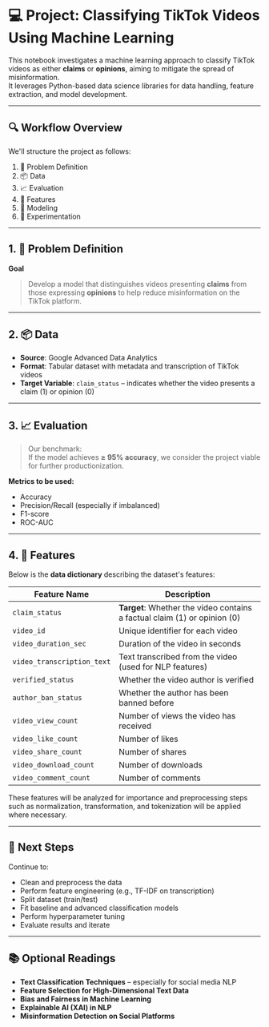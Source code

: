 # 💻 **Project: Classifying TikTok Videos Using Machine Learning**

This notebook investigates a machine learning approach to classify TikTok videos as either **claims** or **opinions**, aiming to mitigate the spread of misinformation.  
It leverages Python-based data science libraries for data handling, feature extraction, and model development.

---

## 🔍 **Workflow Overview**

We'll structure the project as follows:
1. 🧠 Problem Definition  
2. 📦 Data  
3. 📈 Evaluation  
4. 🔑 Features  
5. 🤖 Modeling  
6. 🔬 Experimentation  

---

## 1. 🧠 **Problem Definition**

**Goal**  
> Develop a model that distinguishes videos presenting **claims** from those expressing **opinions** to help reduce misinformation on the TikTok platform.

---

## 2. 📦 **Data**

- **Source**: Google Advanced Data Analytics  
- **Format**: Tabular dataset with metadata and transcription of TikTok videos  
- **Target Variable**: `claim_status` – indicates whether the video presents a claim (1) or opinion (0)  

---

## 3. 📈 **Evaluation**

> Our benchmark:  
If the model achieves **≥ 95% accuracy**, we consider the project viable for further productionization.

**Metrics to be used:**
- Accuracy  
- Precision/Recall (especially if imbalanced)  
- F1-score  
- ROC-AUC  

---

## 4. 🔑 **Features**

Below is the **data dictionary** describing the dataset's features:

| Feature Name               | Description |
|----------------------------|-------------|
| `claim_status`             | **Target**: Whether the video contains a factual claim (1) or opinion (0) |
| `video_id`                 | Unique identifier for each video |
| `video_duration_sec`       | Duration of the video in seconds |
| `video_transcription_text` | Text transcribed from the video (used for NLP features) |
| `verified_status`          | Whether the video author is verified |
| `author_ban_status`        | Whether the author has been banned before |
| `video_view_count`         | Number of views the video has received |
| `video_like_count`         | Number of likes |
| `video_share_count`        | Number of shares |
| `video_download_count`     | Number of downloads |
| `video_comment_count`      | Number of comments |

These features will be analyzed for importance and preprocessing steps such as normalization, transformation, and tokenization will be applied where necessary.

---

## 🔬 **Next Steps**

Continue to:
- Clean and preprocess the data  
- Perform feature engineering (e.g., TF-IDF on transcription)  
- Split dataset (train/test)  
- Fit baseline and advanced classification models  
- Perform hyperparameter tuning  
- Evaluate results and iterate  

---

## 📚 **Optional Readings**

- **Text Classification Techniques** – especially for social media NLP  
- **Feature Selection for High-Dimensional Text Data**  
- **Bias and Fairness in Machine Learning**  
- **Explainable AI (XAI) in NLP**  
- **Misinformation Detection on Social Platforms**  
